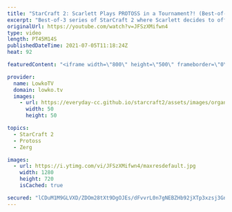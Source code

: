 ```yaml
---
title: "StarCraft 2: Scarlett Plays PROTOSS in a Tournament?! (Best-of-3)"
excerpt: "Best-of-3 series of StarCraft 2 where Scarlett decides to offrace as Protoss versus Namshar. While she normally plays Zerg, she decides to mix it up and play some of the most frustrating Protoss versus Zerg I''ve seen in a while.  Support my work on Patreon: http://www.patreon.com/lowkotv Become a YouTube"
originalUrl: https://youtube.com/watch?v=JFSzXMifwn4
type: video
length: PT45M14S
publishedDateTime: 2021-07-05T11:18:24Z
heat: 92

featuredContent: "<iframe width=\"800\" height=\"500\" frameborder=\"0\" src=\"https://www.youtube.com/embed/JFSzXMifwn4\" allow=\"accelerometer; autoplay; encrypted-media; gyroscope; picture-in-picture\" allowfullscreen></iframe>"

provider:
  name: LowkoTV
  domain: lowko.tv
  images:
    - url: https://everyday-cc.github.io/starcraft2/assets/images/organizations/lowko.tv-50x50.jpg
      width: 50
      height: 50

topics:
  - StarCraft 2
  - Protoss
  - Zerg

images:
  - url: https://i.ytimg.com/vi/JFSzXMifwn4/maxresdefault.jpg
    width: 1280
    height: 720
    isCached: true

secured: "lCDuM1M9GLVXD/ZDOm28tXt9DgOJEs/dFvvrL0n7gNEBZHb92jXTp3xzsj3Gn76jfXxODoNahmwDWcyci7iqdEyourWnQ0c0lbhWbTLzpGTiom1sPIQH88890bJeZi9GsiYIdg6e6lpMkEJu65ZmsyZtvdhioyhHXvOsWS71EWlxSnM2iJTnPOWKTinH8ahwlWXIMBax7eCaf4dX15g+NZ+EQxr1oRYJQi9EqGAVPmdG+HsafH+dbqlDx1ZXP6UOmYuPbFDoNcsQA+oxL+Cud4UX9TWX5sjbLOhHQ2t+A6ZqUro3EZe4ld+/7YhatJiIS6OsTfdh0mST7NZvjis+z7CCtLS76rSjXyDqJ+dLxD1DbpVPQhNlby3GNTqs/uibPYFY50/cN7pshLus58LC7HFZuuxDNbJXe8MFybrBDa0SVybtzvCE8/90uls9iCUi;EJCAToLuDbN0AiB0548dHw=="
---
```



